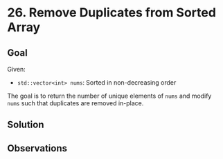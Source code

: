 # 26. Remove Duplicates from Sorted Array
## Goal
Given:
* `std::vector<int> nums`: Sorted in non-decreasing order

The goal is to return the number of unique elements of `nums` and modify `nums` such that duplicates
are removed in-place.

## Solution

## Observations

